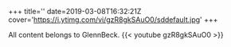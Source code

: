 +++
title=''
date=2019-03-08T16:32:21Z
cover='https://i.ytimg.com/vi/gzR8gkSAuO0/sddefault.jpg'
+++

All content belongs to GlennBeck.
{{< youtube gzR8gkSAuO0 >}}
